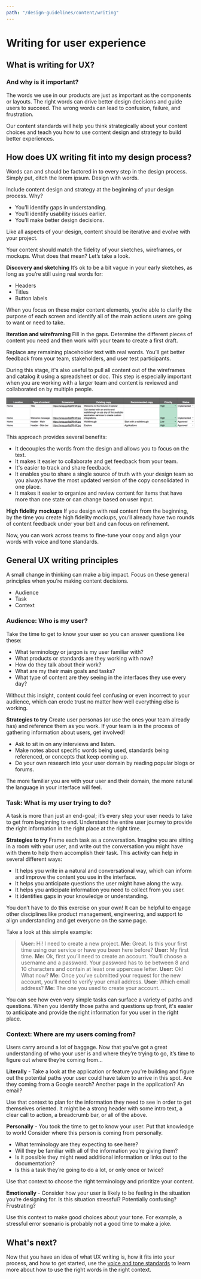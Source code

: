```yaml
---
path: "/design-guidelines/content/writing"
---
```

# Writing for user experience

## What is writing for UX?
### And why is it important?
The words we use in our products are just as important as the components or layouts. The right words can drive better design decisions and guide users to succeed. The wrong words can lead to confusion, failure, and frustration.

Our content standards will help you think strategically about your content choices and teach you how to use content design and strategy to build better experiences.

## How does UX writing fit into my design process?
Words can and should be factored in to every step in the design process. Simply put, ditch the lorem ipsum. Design with words.

Include content design and strategy at the beginning of your design process. Why?
* You’ll identify gaps in understanding.
* You’ll identify usability issues earlier.
* You’ll make better design decisions.

Like all aspects of your design, content should be iterative and evolve with your project.

Your content should match the fidelity of your sketches, wireframes, or mockups. What does that mean? Let’s take a look.

**Discovery and sketching**
It’s ok to be a bit vague in your early sketches, as long as you’re still using real words for:
* Headers
* Titles
* Button labels

When you focus on these major content elements, you’re able to clarify the purpose of each screen and identify all of the main actions users are going to want or need to take.

**Iteration and wireframing**
Fill in the gaps. Determine the different pieces of content you need and then work with your team to create a first draft.

Replace any remaining placeholder text with real words. You’ll get better feedback from your team, stakeholders, and user test participants.

During this stage, it's also useful to pull all content out of the wireframes and catalog it using a spreadsheet or doc. This step is especially important when you are working with a larger team and content is reviewed and collaborated on by multiple people.

![Copy doc example](img/copydoc.png)

This approach provides several benefits:
* It decouples the words from the design and allows you to focus on the text.
* It makes it easier to collaborate and get feedback from your team.
* It's easier to track and share feedback.
* It enables you to share a single source of truth with your design team so you always have the most updated version of the copy consolidated in one place.
* It makes it easier to organize and review content for items that have more than one state or can change based on user input.

**High fidelity mockups**
If you design with real content from the beginning, by the time you create high fidelity mockups, you’ll already have two rounds of content feedback under your belt and can focus on refinement.

Now, you can work across teams to fine-tune your copy and align your words with voice and tone standards.

## General UX writing principles
A small change in thinking can make a big impact. Focus on these general principles when you’re making content decisions.

* Audience
* Task
* Context

### Audience: Who is my user?
Take the time to get to know your user so you can answer questions like these:

* What terminology or jargon is my user familiar with?
* What products or standards are they working with now?
* How do they talk about their work?
* What are my their main goals and tasks?
* What type of content are they seeing in the interfaces they use every day?

Without this insight, content could feel confusing or even incorrect to your audience, which can erode trust no matter how well everything else is working.

**Strategies to try**
Create user personas (or use the ones your team already has) and reference them as you work. If your team is in the process of gathering information about users, get involved!

* Ask to sit in on any interviews and listen.
* Make notes about specific words being used, standards being referenced, or concepts that keep coming up.
* Do your own research into your user domain by reading popular blogs or forums.

The more familiar you are with your user and their domain, the more natural the language in your interface will feel.

### Task: What is my user trying to do?
A task is more than just an end-goal; it’s every step your user needs to take to get from beginning to end. Understand the entire user journey to provide the right information in the right place at the right time.

**Strategies to try**
Frame each task as a conversation. Imagine you are sitting in a room with your user, and write out the conversation you might have with them to help them accomplish their task. This activity can help in several different ways:
* It helps you write in a natural and conversational way, which can inform and improve the content you use in the interface.
* It helps you anticipate questions the user might have along the way.
* It helps you anticipate information you need to collect from you user.
* It identifies gaps in your knowledge or understanding.

You don’t have to do this exercise on your own! It can be helpful to engage other disciplines like product management, engineering, and support to align understanding and get everyone on the same page.

Take a look at this simple example:

>**User:** Hi! I need to create a new project.
**Me:** Great. Is this your first time using our service or have you been here before?
**User:** My first time.
**Me:** Ok, first you’ll need to create an account. You’ll choose a username and a password. Your password has to be between 8 and 10 characters and contain at least one uppercase letter.
**User:** Ok! What now?
**Me:** Once you’ve submitted your request for the new account, you’ll need to verify your email address.
**User:** Which email address?
**Me:** The one you used to create your account.
…

You can see how even very simple tasks can surface a variety of paths and questions. When you identify those paths and questions up front, it's easier to anticipate and provide the right information for you user in the right place.

### Context: Where are my users coming from?
Users carry around a lot of baggage. Now that you’ve got a great understanding of who your user is and where they’re trying to go, it’s time to figure out where they’re coming from...

**Literally** - Take a look at the application or feature you’re building and figure out the potential paths your user could have taken to arrive in this spot. Are they coming from a Google search? Another page in the application? An email?

Use that context to plan for the information they need to see in order to get themselves oriented. It might be a strong header with some intro text, a clear call to action, a breadcrumb bar, or all of the above.

**Personally** - You took the time to get to know your user. Put that knowledge to work! Consider where this person is coming from personally.
* What terminology are they expecting to see here?
* Will they be familiar with all of the information you’re giving them?
* Is it possible they might need additional information or links out to the documentation?
* Is this a task they’re going to do a lot, or only once or twice?

Use that context to choose the right terminology and prioritize your content.

**Emotionally** - Consider how your user is likely to be feeling in the situation you’re designing for. Is this situation stressful? Potentially confusing? Frustrating?

Use this context to make good choices about your tone. For example, a stressful error scenario is probably not a good time to make a joke.

## What's next?
Now that you have an idea of what UX writing is, how it fits into your process, and how to get started, use the [voice and tone standards](grammarandterminology.md) to learn more about how to use the right words in the right context.
